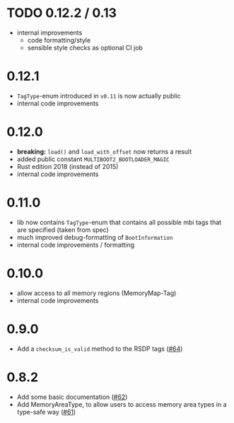 # TODO 0.12.2 / 0.13
- internal improvements
  - code formatting/style 
  - sensible style checks as optional CI job

# 0.12.1
- `TagType`-enum introduced in `v0.11` is now actually public
- internal code improvements

# 0.12.0

- **breaking:** `load()` and `load_with_offset` now returns a result
- added public constant `MULTIBOOT2_BOOTLOADER_MAGIC`
- Rust edition 2018 (instead of 2015)
- internal code improvements

# 0.11.0

- lib now contains `TagType`-enum that contains
  all possible mbi tags that are specified (taken from spec)
- much improved debug-formatting of `BootInformation`
- internal code improvements / formatting

# 0.10.0
- allow access to all memory regions (MemoryMap-Tag)
- internal code improvements

# 0.9.0

- Add a `checksum_is_valid` method to the RSDP tags ([#64](https://github.com/rust-osdev/multiboot2/pull/64))

# 0.8.2

- Add some basic documentation ([#62](https://github.com/rust-osdev/multiboot2/pull/62))
- Add MemoryAreaType, to allow users to access memory area types in a type-safe way ([#61](https://github.com/rust-osdev/multiboot2/pull/61))

